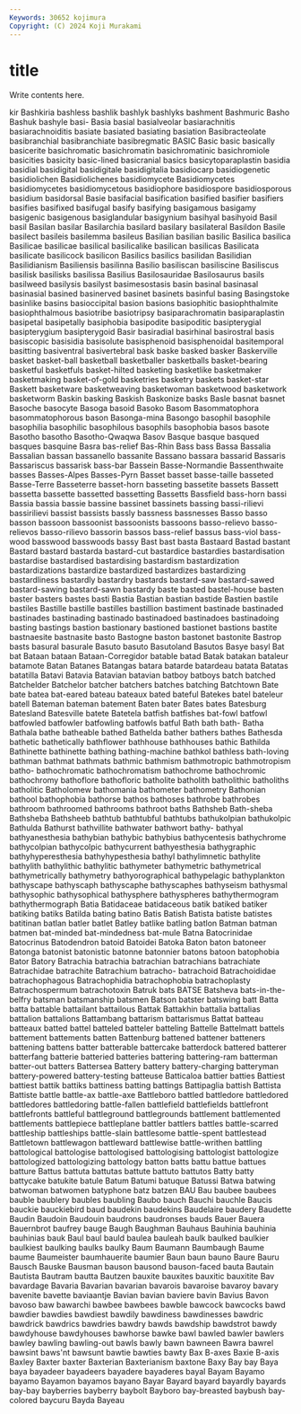 ```yaml
---
Keywords: 30652 kojimura
Copyright: (C) 2024 Koji Murakami
---
```


# title

Write contents here.



kir Bashkiria bashless bashlik bashlyk bashlyks bashment Bashmuric Basho Bashuk
bashyle basi- Basia basial basialveolar basiarachnitis basiarachnoiditis basiate basiated basiating
basiation Basibracteolate basibranchial basibranchiate basibregmatic BASIC Basic basic basically basicerite
basichromatic basichromatin basichromatinic basichromiole basicities basicity basic-lined basicranial basics basicytoparaplastin
basidia basidial basidigital basidigitale basidigitalia basidiocarp basidiogenetic basidiolichen Basidiolichenes basidiomycete
Basidiomycetes basidiomycetes basidiomycetous basidiophore basidiospore basidiosporous basidium basidorsal Basie basifacial
basification basified basifier basifiers basifies basifixed basifugal basify basifying basigamous
basigamy basigenic basigenous basiglandular basigynium basihyal basihyoid Basil basil Basilan
basilar Basilarchia basilard basilary basilateral Basildon Basile basilect basileis basilemma
basileus Basilian basilian basilic Basilica basilica Basilicae basilicae basilical basilicalike
basilican basilicas Basilicata basilicate basilicock basilicon Basilics basilics basilidan Basilidian
Basilidianism Basiliensis basilinna Basilio basiliscan basiliscine Basiliscus basilisk basilisks basilissa
Basilius Basilosauridae Basilosaurus basils basilweed basilysis basilyst basimesostasis basin basinal
basinasal basinasial basined basinerved basinet basinets basinful basing Basingstoke basinlike
basins basioccipital basion basions basiophitic basiophthalmite basiophthalmous basiotribe basiotripsy basiparachromatin
basiparaplastin basipetal basipetally basiphobia basipodite basipoditic basipterygial basipterygium basipterygoid Basir
basiradial basirhinal basirostral basis basiscopic basisidia basisolute basisphenoid basisphenoidal basitemporal
basitting basiventral basivertebral bask baske basked basker Baskerville basket basket-ball
basketball basketballer basketballs basket-bearing basketful basketfuls basket-hilted basketing basketlike basketmaker
basketmaking basket-of-gold basketries basketry baskets basket-star Baskett basketware basketweaving basketwoman
basketwood basketwork basketworm Baskin basking Baskish Baskonize basks Basle basnat
basnet Basoche basocyte Basoga basoid Basoko Basom Basommatophora basommatophorous bason
Basonga-mina Basongo basophil basophile basophilia basophilic basophilous basophils basophobia basos
basote Basotho basotho Basotho-Qwaqwa Basov Basque basque basqued basques basquine
Basra bas-relief Bas-Rhin Bass bass Bassa Bassalia Bassalian bassan bassanello
bassanite Bassano bassara bassarid Bassaris Bassariscus bassarisk bass-bar Bassein Basse-Normandie
Bassenthwaite basses Basses-Alpes Basses-Pyrn Basset basset basse-taille basseted Basse-Terre Basseterre
basset-horn basseting bassetite bassets Bassett bassetta bassette bassetted bassetting Bassetts
Bassfield bass-horn bassi Bassia bassia bassie bassine bassinet bassinets bassing
bassi-rilievi bassirilievi bassist bassists bassly bassness bassnesses Basso basso basson
bassoon bassoonist bassoonists bassoons basso-relievo basso-relievos basso-rilievo bassorin bassos bass-relief
bassus bass-viol bass-wood basswood basswoods bassy Bast bast basta Bastaard
Bastad bastant Bastard bastard bastarda bastard-cut bastardice bastardies bastardisation bastardise
bastardised bastardising bastardism bastardization bastardizations bastardize bastardized bastardizes bastardizing bastardliness
bastardly bastardry bastards bastard-saw bastard-sawed bastard-sawing bastard-sawn bastardy baste basted
bastel-house basten baster basters bastes basti Bastia Bastian bastian bastide
Bastien bastile bastiles Bastille bastille bastilles bastillion bastiment bastinade bastinaded
bastinades bastinading bastinado bastinadoed bastinadoes bastinadoing basting bastings bastion bastionary
bastioned bastionet bastions bastite bastnaesite bastnasite basto Bastogne baston bastonet
bastonite Bastrop basts basural basurale Basuto basuto Basutoland Basutos Basye
basyl Bat bat Bataan bataan Bataan-Corregidor batable batad Batak batakan
bataleur batamote Batan Batanes Batangas batara batarde batardeau batata Batatas
batatilla Batavi Batavia Batavian batavian batboy batboys batch batched Batchelder
Batchelor batcher batchers batches batching Batchtown Bate bate batea bat-eared
bateau bateaux bated bateful Batekes batel bateleur batell Bateman bateman
batement Baten bater Bates bates Batesburg Batesland Batesville batete Batetela
batfish batfishes bat-fowl batfowl batfowled batfowler batfowling batfowls batful Bath
bath bath- Batha Bathala bathe batheable bathed Bathelda bather bathers
bathes Bathesda bathetic bathetically bathflower bathhouse bathhouses bathic Bathilda Bathinette
bathinette bathing bathing-machine bathkol bathless bath-loving bathman bathmat bathmats bathmic
bathmism bathmotropic bathmotropism batho- bathochromatic bathochromatism bathochrome bathochromic bathochromy bathoflore
bathofloric batholite batholith batholithic batholiths batholitic Batholomew bathomania bathometer bathometry
Bathonian bathool bathophobia bathorse bathos bathoses bathrobe bathrobes bathroom bathroomed
bathrooms bathroot baths Bathsheb Bath-sheba Bathsheba Bathsheeb bathtub bathtubful bathtubs
bathukolpian bathukolpic Bathulda Bathurst bathvillite bathwater bathwort bathy- bathyal bathyanesthesia
bathybian bathybic bathybius bathycentesis bathychrome bathycolpian bathycolpic bathycurrent bathyesthesia bathygraphic
bathyhyperesthesia bathyhypesthesia bathyl bathylimnetic bathylite bathylith bathylithic bathylitic bathymeter bathymetric
bathymetrical bathymetrically bathymetry bathyorographical bathypelagic bathyplankton bathyscape bathyscaph bathyscaphe bathyscaphes
bathyseism bathysmal bathysophic bathysophical bathysphere bathyspheres bathythermogram bathythermograph Batia Batidaceae
batidaceous batik batiked batiker batiking batiks Batilda bating batino Batis
Batish Batista batiste batistes batitinan batlan batler batlet Batley batlike
batling batlon Batman batman batmen bat-minded bat-mindedness bat-mule Batna Batocrinidae
Batocrinus Batodendron batoid Batoidei Batoka Baton baton batoneer Batonga batonist
batonistic batonne batonnier batons batoon batophobia Bator Batory Batrachia batrachia
batrachian batrachians batrachiate Batrachidae batrachite Batrachium batracho- batrachoid Batrachoididae batrachophagous
Batrachophidia batrachophobia batrachoplasty Batrachospermum batrachotoxin Batruk bats BATSE Batsheva bats-in-the-belfry
batsman batsmanship batsmen Batson batster batswing batt Batta batta battable
battailant battailous Battak Battakhin battalia battalias battalion battalions Battambang battarism
battarismus Battat batteau batteaux batted battel batteled batteler batteling Battelle
Battelmatt battels battement battements batten Battenburg battened battener batteners battening
battens batter batterable battercake batterdock battered batterer batterfang batterie batteried
batteries battering battering-ram batterman batter-out batters Battersea Battery battery battery-charging
batteryman battery-powered battery-testing batteuse Batticaloa battier batties Battiest battiest battik
battiks battiness batting battings Battipaglia battish Battista Battiste battle battle-ax
battle-axe Battleboro battled battledore battledored battledores battledoring battle-fallen battlefield battlefields
battlefront battlefronts battleful battleground battlegrounds battlement battlemented battlements battlepiece battleplane
battler battlers battles battle-scarred battleship battleships battle-slain battlesome battle-spent battlestead
Battletown battlewagon battleward battlewise battle-writhen battling battological battologise battologised battologising
battologist battologize battologized battologizing battology batton batts battu battue battues
batture Battus battuta battutas battute battuto battutos Batty batty battycake
batukite batule Batum Batumi batuque Batussi Batwa batwing batwoman batwomen
batyphone batz batzen BAU Bau baubee baubees bauble baublery baubles
baubling Baubo bauch Bauchi bauchle Baucis bauckie bauckiebird baud baudekin
baudekins Baudelaire baudery Baudette Baudin Baudoin Baudouin baudrons baudronses bauds
Bauer Bauera Bauernbrot baufrey bauge Baugh Baughman Bauhaus Bauhinia bauhinia
bauhinias bauk Baul baul bauld baulea bauleah baulk baulked baulkier
baulkiest baulking baulks baulky Baum Baumann Baumbaugh Baume baume Baumeister
baumhauerite baumier Baun baun bauno Baure Bauru Bausch Bauske Bausman
bauson bausond bauson-faced bauta Bautain Bautista Bautram bautta Bautzen bauxite
bauxites bauxitic bauxitite Bav bavardage Bavaria Bavarian bavarian bavarois bavaroise
bavaroy bavary bavenite bavette baviaantje Bavian bavian baviere bavin Bavius
Bavon bavoso baw bawarchi bawbee bawbees bawble bawcock bawcocks bawd
bawdier bawdies bawdiest bawdily bawdiness bawdinesses bawdric bawdrick bawdrics bawdries
bawdry bawds bawdship bawdstrot bawdy bawdyhouse bawdyhouses bawhorse bawke bawl
bawled bawler bawlers bawley bawling bawling-out bawls bawly bawn bawneen
Bawra bawrel bawsint baws'nt bawsunt bawtie bawties bawty Bax B-axes
Baxie B-axis Baxley Baxter baxter Baxterian Baxterianism baxtone Baxy Bay
bay Baya baya bayadeer bayadeers bayadere bayaderes bayal Bayam Bayamo
bayamo Bayamon bayamos bayano Bayar Bayard bayard bayardly bayards bay-bay
bayberries bayberry baybolt Bayboro bay-breasted baybush bay-colored baycuru Bayda Bayeau
